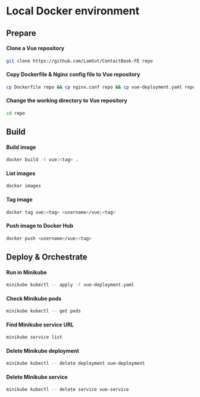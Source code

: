 # Local Docker environment

## Prepare
#### Clone a Vue repository
```bash
git clone https://github.com/LamSut/ContactBook-FE repo
```
#### Copy Dockerfile & Nginx config file to Vue repository
```bash
cp Dockerfile repo && cp nginx.conf repo && cp vue-deployment.yaml repo
```
#### Change the working directory to Vue repository
```bash
cd repo
```

## Build
#### Build image
```bash
docker build -t vue:<tag> .
```
#### List images
```bash
docker images
```
#### Tag image
```bash
docker tag vue:<tag> <username>/vue:<tag> 
```
#### Push image to Docker Hub
```bash
docker push <username>/vue:<tag>  
```

## Deploy & Orchestrate
#### Run in Minikube
```bash
minikube kubectl -- apply -f vue-deployment.yaml
```
#### Check Minikube pods
```bash
minikube kubectl -- get pods
```
#### Find Minikube service URL
```bash
minikube service list
```
#### Delete Minikube deployment
```bash
minikube kubectl -- delete deployment vue-deployment
```
#### Delete Minikube service
```bash
minikube kubectl -- delete service vue-service
```